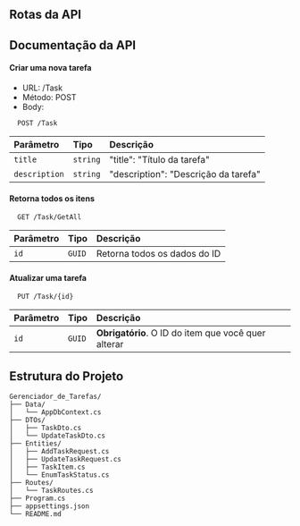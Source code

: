 
## Rotas da API

## Documentação da API

#### Criar uma nova tarefa
- URL: /Task
- Método: POST
- Body:

```http
  POST /Task
```

| Parâmetro    | Tipo       | Descrição                           |
| :----------  | :--------- | :-----------------------------------|
| `title`      | `string`   | "title": "Título da tarefa"         |
| `description`| `string`   | "description": "Descrição da tarefa"|

#### Retorna todos os itens

```http
  GET /Task/GetAll
```

| Parâmetro   | Tipo       | Descrição                           |
| :---------- | :--------- | :-----------------------------------|
| `id`        | `GUID`     | Retorna todos os dados do ID        |

#### Atualizar uma tarefa

```http
  PUT /Task/{id}
```

| Parâmetro   | Tipo       | Descrição                                           |
| :---------- | :--------- | :---------------------------------------------------|
| `id`        | `GUID`     | **Obrigatório**. O ID do item que você quer alterar |

## Estrutura do Projeto

```
Gerenciador_de_Tarefas/
├── Data/
│   └── AppDbContext.cs
├── DTOs/
│   ├── TaskDto.cs
│   └── UpdateTaskDto.cs
├── Entities/
│   ├── AddTaskRequest.cs
│   ├── UpdateTaskRequest.cs
│   ├── TaskItem.cs
│   └── EnumTaskStatus.cs
├── Routes/
│   └── TaskRoutes.cs
├── Program.cs
├── appsettings.json
└── README.md
```
